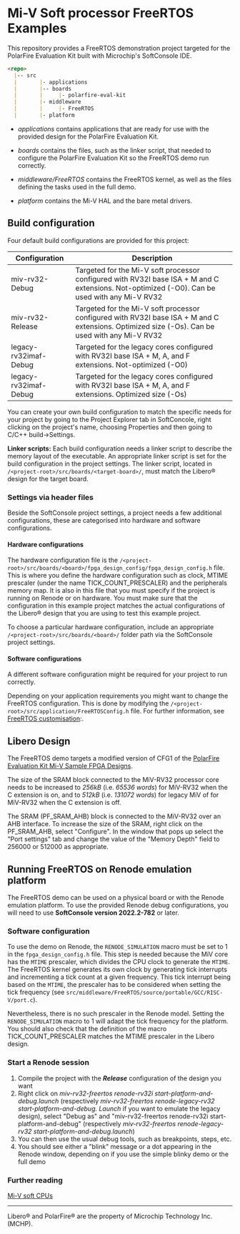 # Mi-V Soft processor FreeRTOS Examples

This repository provides a FreeRTOS demonstration project targeted for the PolarFire
Evaluation Kit built with Microchip's SoftConsole IDE.

```markdown
<repo>
  |-- src
  |       |- applications
  |       |-- boards
  |       |     |- polarfire-eval-kit
  |       |- middleware
  |       |     |- FreeRTOS
  |       |- platform

```

- *applications* contains applications that are ready for use with
the provided design for the PolarFire Evaluation Kit.

- *boards* contains the files, such as the linker script, that needed to configure
  the PolarFire Evaluation Kit so the FreeRTOS demo run correctly.

- *middleware/FreeRTOS* contains the FreeRTOS kernel, as well as the
files defining the tasks used in the full demo.

- *platform* contains the Mi-V HAL and the bare metal drivers.

## Build configuration

Four default build configurations are provided for this project:

| Configuration         | Description                                                                                                                                    |
| --------------------- | ---------------------------------------------------------------------------------------------------------------------------------------------- |
| miv-rv32-Debug        | Targeted for the Mi-V soft processor configured with RV32I base ISA + M and C extensions. Not-optimized (-O0). Can be used with any Mi-V RV32  |
| miv-rv32-Release      | Targeted for the Mi-V soft processor configured with RV32I base ISA + M and C extensions. Optimized size (-Os). Can be used with any Mi-V RV32 |
| legacy-rv32imaf-Debug | Targeted for the legacy cores configured with RV32I base ISA + M, A, and F extensions. Not-optimized (-O0)                                     |
| legacy-rv32imaf-Debug | Targeted for the legacy cores configured with RV32I base ISA + M, A, and F extensions. Optimized size (-Os)                                    |

You can create your own build configuration to match the specific needs for your
project by going to the Project Explorer tab in SoftConcole, right clicking on
the project's name, choosing Properties and then going to C/C++ build->Settings.

**Linker scripts:** Each build configuration needs a linker script to describe the
memory layout of the executable.
An appropriate linker script is set for the build configuration in the project settings.
The linker script, located in `/<project-root>/src/boards/<target-board>/`, must
match the Libero&reg; design for the target board.

### Settings via header files

Beside the SoftConsole project settings, a project needs a few additional
configurations, these are categorised into hardware and software configurations.

#### Hardware configurations

The hardware configuration file is the
`/<project-root>/src/boards/<board>/fpga_design_config/fpga_design_config.h`
file.
This is where you define the hardware configuration such as clock, MTIME prescaler
(under the name TICK_COUNT_PRESCALER) and the peripherals memory map.
It is also in this file that you must specify if the project is running on Renode
or on hardware.
You must make sure that the configuration in this example project matches the
actual configurations of the Libero&reg; design that you are using to test this
example project.

To choose a particular hardware configuration, include an appropriate
`/<project-root>/src/boards/<board>/`
folder path via the SoftConsole project settings.

#### Software configurations

A different software configuration might be required for your project to run correctly.

Depending on your application requirements you might want to change the FreeRTOS
configuration.
This is done by modifying the
`/<project-root>/src/application/FreeRTOSConfig.h` file.
For further information, see [FreeRTOS customisation][1]:.

[1]:https://www.freertos.org/a00110.html

## Libero Design

The FreeRTOS demo targets a modified version of CFG1 of the
[PolarFire Evaluation Kit Mi-V Sample FPGA Designs][2].

The size of the SRAM block connected to the MiV-RV32 processor core needs to be
increased to *256kB* (i.e. *65536 words*) for MiV-RV32 when the C extension is on,
and to *512kB* (i.e. *131072 words*) for legacy MiV of for MiV-RV32 when the C
extension is off.

The SRAM (PF_SRAM_AHB) block is connected to the MiV-RV32 over an AHB interface.
To increase the size of the SRAM, right click on the PF_SRAM_AHB, select "Configure".
In the window that pops up select the "Port settings" tab and change the value
of the "Memory Depth" field to 256000 or 512000 as appropriate.

[2]:https://mi-v-ecosystem.github.io/redirects/repo-polarfire-evaluation-kit-mi-v-sample-fpga-designs

## Running FreeRTOS on Renode emulation platform

The FreeRTOS demo can be used on a physical board or with the Renode emulation
platform.
To use the provided Renode debug configurations, you will need to use
**SoftConsole version 2022.2-782** or later.

### Software configuration

To use the demo on Renode, the `RENODE_SIMULATION` macro must be set to 1 in the
`fpga_design_config.h` file.
This step is needed because the MiV core has the `MTIME` prescaler, which divides
the CPU clock to generate the `MTIME`.
The FreeRTOS kernel generates its own clock by generating tick interrupts and
incrementing a tick count at a given frequency.
This tick interrupt being based on the `MTIME`, the prescaler has to be considered
when setting the tick frequency
(see `src/middleware/FreeRTOS/source/portable/GCC/RISC-V/port.c`).

Nevertheless, there is no such prescaler in the Renode model.
Setting the `RENODE_SIMULATION` macro to 1 will adapt the tick frequency for the
platform.
You should also check that the definition of the macro TICK_COUNT_PRESCALER matches
the MTIME prescaler in the Libero design.

### Start a Renode session

1. Compile the project with the ***Release*** configuration of the design you want
2. Right click on *miv-rv32-freertos renode-rv32i start-platform-and-debug.launch*
 (respectively *miv-rv32-freertos renode-legacy-rv32 start-platform-and-debug.
 Launch* if you want to emulate the legacy design), select "Debug as" and
 "miv-rv32-freertos renode-rv32i start-platform-and-debug" (respectively
 *miv-rv32-freertos renode-legacy-rv32 start-platform-and-debug.launch*)
3. You can then use the usual debug tools, such as breakpoints, steps, etc.
4. You should see either a "blink" message or a dot appearing in the Renode window,
 depending on if you use the simple blinky demo or the full demo

### Further reading

[Mi-V soft CPUs](https://mi-v-ecosystem.github.io/docs/mi-v-soft-cpu/#mi-v-soft-cpus)

___
Libero&reg; and PolarFire&reg; are the property of Microchip Technology Inc. (MCHP).
